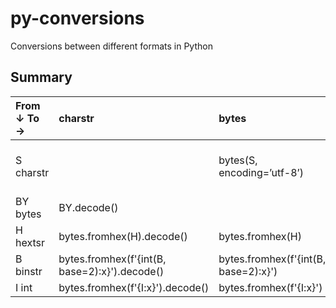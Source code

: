 # py-conversions
Conversions between different formats in Python

## Summary

|From ↓ To →|charstr|bytes|hexstr|binstr|int|
|:----------|:------|:----|:-----|:-----|:--|
|S charstr||bytes(S, encoding=’utf-8’)|bytes(S, encoding=’utf-8’).hex()|f"{int(bytes(S, encoding='utf-8').hex(), base=16):b}"|int(bytes(S, encoding='utf-8').hex(), base=16)|
BY bytes|BY.decode()||BY.hex()|f'{int(BY.hex(), base=16):b}'|int(BY.hex(), base=16)|
H hextsr|bytes.fromhex(H).decode()|bytes.fromhex(H)||f'{int(H, base=16):b}'|int(H, base=16)|
B binstr|bytes.fromhex(f'{int(B, base=2):x}').decode()|bytes.fromhex(f'{int(B, base=2):x}')|f'{int(B, base=2):x}'||int(B, base=2)|
I int|bytes.fromhex(f'{I:x}').decode()|bytes.fromhex(f'{I:x}')|f'{I:x}'|f'{I:b}'||
